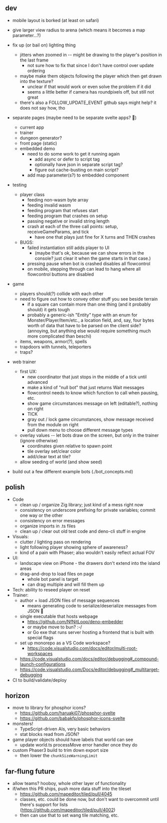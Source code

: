 ## dev
* mobile layout is borked (at least on safari)

* give larger view radius to arena (which means it becomes a map parameter...?)
* fix up (or bail on) lighting thing
    * jitters when zoomed in -- might be drawing to the player's position in the last frame
      * not sure how to fix that since I don't have control over update ordering
    * maybe make them objects following the player which then get drawn into the texture? 
      * unclear if that would work or even solve the problem if it did
      * seems a little better if camera has roundpixels off, but still not great
    * there's also a FOLLOW_UPDATE_EVENT github says might help? it does not say how, tho 

* separate pages (maybe need to be separate svelte apps? 🫠)
    * current app
    * trainer
    * dungeon generator?
    * front page (static)
    * embedded demo
        * need to do some work to get it running again
          * add async or defer to script tag
          * optionally have json in separate script tag?
          * figure out cache-busting on main script?
        * add map parameter(s?) to embedded component

* testing
    * player class
        * feeding non-wasm byte array
        * feeding invalid wasm
        * feeding program that refuses start
        * feeding program that crashes on setup
        * passing negative or invalid string length
        * crash at each of the three call points: setup, receiveGameParams, and tick
          * have one that plays just fine for X turns and THEN crashes
    * BUGS: 
      * failed instantiation still adds player to UI
        * (maybe that's ok, because we can show errors in the console? just clear it when the game starts in that case.)
      * pressing pause when bot is crashed disables all flowcontrol
      * on mobile, stepping through can lead to hang where all flowcontrol buttons are disabled

* game
    * players should(?) collide with each other
    * need to figure out how to convey other stuff you see beside terrain
        * if a square can contain more than one thing (and it probably should) it gets tough
        * probably a generic-ish "Entity" type with an enum for Monster/Player/Item/etc., a location field, and, say, four bytes worth of data that have to be parsed on the client side? (annoying, but anything else would require something much more complicated than beschi)
    * items, weapons, armor(?), spells
    * trapdoors with tunnels, teleporters
    * traps? 

* web trainer
  * first UX:
    * new coordinator that just stops in the middle of a tick until advanced
    * make a kind of "null bot" that just returns Wait messages
    * flowcontrol needs to know which function to call when pausing, etc. 
    * show game circumstances message on left (editable?), nothing on right
    * TICK
    * gray out / lock game circumstances, show message received from the module on right
    * pull down menu to choose different message types
  * overlay values -- let bots draw on the screen, but only in the trainer (ignore otherwise)
    * coordinates given relative to spawn point
    * tile overlay set/clear color
    * add/clear text at tile?
  * allow seeding of world (and show seed)
* build out a few different example bots (./bot_concepts.md)


## polish
* Code
    * clean up / organize Zig library; just kind of a mess right now
    * consistency on underscore prefixing for private variables; commit one way or the other
    * consistency on error messages
    * organize imports in .ts files
    * clean up / clear out old test code and deno-cli stuff in engine
* Visuals: 
    * clutter / lighting pass on rendering
    * light following player showing sphere of awareness? 
    * kind of a pain with Phaser; also wouldn't easily reflect actual FOV
* UI: 
  * landscape view on iPhone - the drawers don't extend into the island areas
  * drag-and-drop to load files on page
    * whole bot panel is target
    * can drag multiple and will fill them up
* Tech: ability to reseed player on reset
* Trainer:
  * author + load JSON files of message sequences
    * means generating code to serialize/deserialize messages from JSON 😬
  * single executable that hosts webpage
    * https://github.com/NfNitLoop/deno-embedder
    * or maybe move to bun? :-/
    * or Go exe that runs server hosting a frontend that is built with special flags
  * set up monorepo as a VS Code workspace? 
    * https://code.visualstudio.com/docs/editor/multi-root-workspaces
  * https://code.visualstudio.com/docs/editor/debugging#_compound-launch-configurations
  * https://code.visualstudio.com/Docs/editor/debugging#_multitarget-debugging
* CI to build/validate/deploy


## horizon
* move to library for phosphor icons?
  * https://github.com/haruaki07/phosphor-svelte
  * https://github.com/babakfp/phosphor-icons-svelte
* monsters! 
  * TypeScript-driven AIs, very basic behaviors
  * stat blocks read from JSON?
* game player objects should have labels that world can see
  * update world.ts processMove error handler once they do
* custom Phaser3 build to trim down export size
  * then lower the `chunkSizeWarningLimit`


## far-flung future
* allow teams? hooboy, whole other layer of functionality
* if/when this PR ships, push more data stuff into the tileset
    * https://github.com/mapeditor/tiled/pull/4045
    * classes, etc. could be done now, but don't want to overcommit until there's support for lists (https://github.com/mapeditor/tiled/pull/4002)
    * then can use that to set wang tile matching, etc. 
